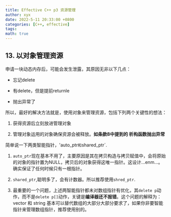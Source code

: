 ```yaml
---
title: Effective C++ p3 资源管理
author: xyx
date: 2022-5-11 20:33:00 +0800
categories: [C++, effective]
tags: 
math: true
---
```


## 13. 以对象管理资源

申请一块动态内存后，可能会发生泄露，其原因无非以下几点：

- 忘记delete

- 有delete，但是提前returnle

- 抛出异常了

所以，最好的解决方法就是，使用对象来管理资源，包括下列两个关键性的想法：

1. 获得资源后立刻放进管理对象

2. 管理对象运用的对象确保资源会被释放。**如条款8中提到的 析构函数抛出异常**

简单说一下两类智能指针，'auto_ptr` 和 `shared_ptr`.

1. `auto_ptr`现在基本不用了，主要原因是其在拷贝构造与拷贝赋值中，会将原始的对象的指针置为NULL，拷贝后的对象获得这唯一指针。这设计...enm...。确实保证了任何时候只有一根指针。

2. `shared_ptr`,聪明多了，会有计数器。所以推荐使用`shred_ptr`.

3. 最重要的一个问题，上述两智能指针都未对数组指针有优化，其`delete p`动作，而不是`delete p[]`动作，关键是**编译器还不报错**。这个问题的解释为：vector 和 string 基本可以替代数组的大部分大部分要求了，如果你非要智能指针来管理数组指针，推荐使用别的。


